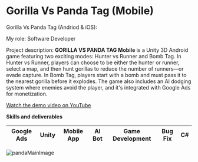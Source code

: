 # Gorilla Vs Panda Tag (Mobile)

  Gorilla Vs Panda Tag (Andriod & iOS): 
  
  My role: Software Developer

  Project description:
  **GORILLA VS PANDA TAG Mobile** is a Unity 3D Android game featuring two exciting modes: Hunter vs Runner and Bomb Tag. In Hunter vs Runner, players can choose to be either the hunter or runner, select a map, and then hunt gorillas to reduce the number of runners—or evade capture. In Bomb Tag, players start with a bomb and must pass it to the nearest gorilla before it explodes. The game also includes an AI dodging system where enemies avoid the player, and it's integrated with Google Ads for monetization.

  [Watch the demo video on YouTube](https://youtu.be/L04n19uQpEY)

  **Skills and deliverables**

  | Google Ads | Unity | Mobile App | AI Bot | Game Development | Bug Fix | C# |
  |------------|-------|------------|--------|------------------|---------|----|

  <img src="./images/pandaMainImage.jpg" alt="pandaMainImage"/>